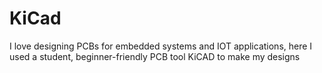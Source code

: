 # KiCad
I love designing PCBs for embedded systems and IOT applications, here I used a student, beginner-friendly PCB tool KiCAD to make my designs
